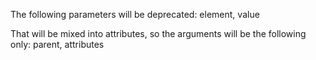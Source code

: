 The following parameters will be deprecated:
element, value

That will be mixed into attributes, so the arguments will be the following only:
parent, attributes